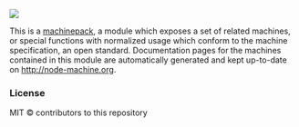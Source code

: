 ![](http://node-machine.org/images/machine-anthropomorph-for-white-bg.png)

This is a [machinepack](http://node-machine.org/), a module which exposes a set of related machines, or special functions with normalized usage which conform to the machine specification, an open standard.
Documentation pages for the machines contained in this module are automatically generated and kept up-to-date on http://node-machine.org.

### License

MIT
&copy; contributors to this repository
